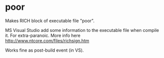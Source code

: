 # poor
Makes RICH block of executable file "poor".

MS Visual Studio add some information to the executable file when compile it. For extra-paranoic. More info here http://www.ntcore.com/files/richsign.htm

Works fine as post-build event (in VS).
